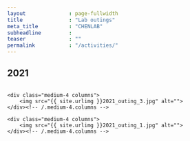 ```yaml
---
layout              : page-fullwidth
title               : "Lab outings"
meta_title          : "CHENLAB"
subheadline         : 
teaser              : ""
permalink           : "/activities/"
---
```


## 2021

<div class="row t30">
    <div class="medium-4 columns">
        <img src="{{ site.urlimg }}2021_outing.jpg" alt="">
    </div><!-- /.medium-4.columns -->

    <div class="medium-4 columns">
        <img src="{{ site.urlimg }}2021_outing_3.jpg" alt="">
    </div><!-- /.medium-4.columns -->

    <div class="medium-4 columns">
        <img src="{{ site.urlimg }}2021_outing_1.jpg" alt="">
    </div><!-- /.medium-4.columns -->
</div><!-- /.row -->



